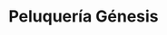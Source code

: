 ---
title: "Peluquería Génesis"
url: /valdivia/peluqueria-genesis-intendente-alfredo-vial-solar/
shop: peluquería
---